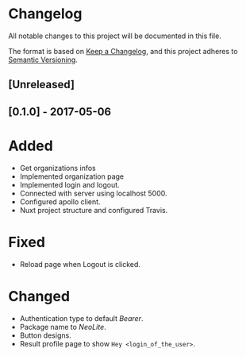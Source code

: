 # Changelog
All notable changes to this project will be documented in this file.

The format is based on [Keep a Changelog](https://keepachangelog.com/en/1.0.0/),
and this project adheres to [Semantic Versioning](https://semver.org/spec/v2.0.0.html).

## [Unreleased]

## [0.1.0] - 2017-05-06

# Added

- Get organizations infos
- Implemented organization page
- Implemented login and logout.
- Connected with server using localhost 5000.
- Configured apollo client.
- Nuxt project structure and configured Travis.

# Fixed

- Reload page when Logout is clicked.

# Changed

- Authentication type to default *Bearer*.
- Package name to *NeoLite*.
- Button designs.
- Result profile page to show `Hey <login_of_the_user>`.
